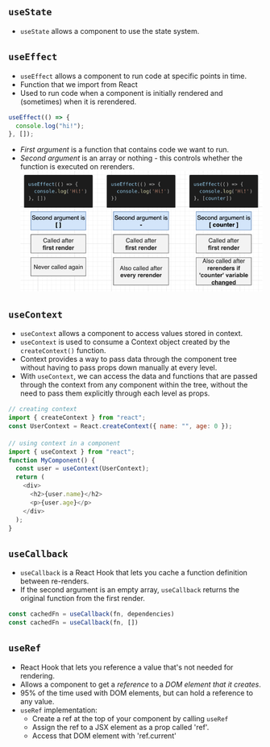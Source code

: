## `useState`

- `useState` allows a component to use the state system.

## `useEffect`

- `useEffect` allows a component to run code at specific points in time.
- Function that we import from React
- Used to run code when a component is initially rendered and (sometimes) when it is rerendered.

```js
useEffect(() => {
  console.log("hi!");
}, []);
```

- _First argument_ is a function that contains code we want to run.
- _Second argument_ is an array or nothing - this controls whether the function is executed on rerenders.
  <img src="./pics/useEffect.png" alt="useEffect diagram" />

## `useContext`

- `useContext` allows a component to access values stored in context.
- `useContext` is used to consume a Context object created by the `createContext()` function.
- Context provides a way to pass data through the component tree without having to pass props down manually at every level.
- With `useContext`, we can access the data and functions that are passed through the context from any component within the tree, without the need to pass them explicitly through each level as props.

```js
// creating context
import { createContext } from "react";
const UserContext = React.createContext({ name: "", age: 0 });

// using context in a component
import { useContext } from "react";
function MyComponent() {
  const user = useContext(UserContext);
  return (
    <div>
      <h2>{user.name}</h2>
      <p>{user.age}</p>
    </div>
  );
}
```

## `useCallback`

- `useCallback` is a React Hook that lets you cache a function definition between re-renders.
- If the second argument is an empty array, `useCallback` returns the original function from the first render.

```js
const cachedFn = useCallback(fn, dependencies)
const cachedFn = useCallback(fn, [])
```

## `useRef`

- React Hook that lets you reference a value that's not needed for rendering.
- Allows a component to get a *reference* to a *DOM element that it creates*.
- 95% of the time used with DOM elements, but can hold a reference to any value.
- `useRef` implementation:
  - Create a ref at the top of your component by calling `useRef`
  - Assign the ref to a JSX element as a prop called 'ref'.
  - Access that DOM element with 'ref.current'